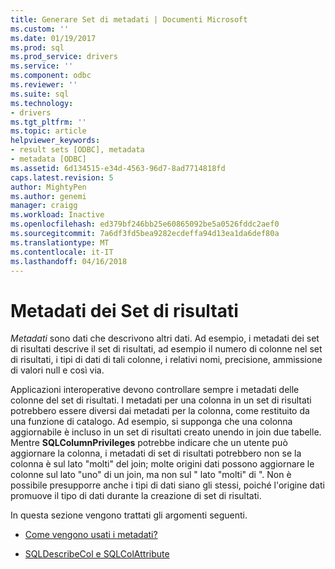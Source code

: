 ```yaml
---
title: Generare Set di metadati | Documenti Microsoft
ms.custom: ''
ms.date: 01/19/2017
ms.prod: sql
ms.prod_service: drivers
ms.service: ''
ms.component: odbc
ms.reviewer: ''
ms.suite: sql
ms.technology:
- drivers
ms.tgt_pltfrm: ''
ms.topic: article
helpviewer_keywords:
- result sets [ODBC], metadata
- metadata [ODBC]
ms.assetid: 6d134515-e34d-4563-96d7-8ad7714818fd
caps.latest.revision: 5
author: MightyPen
ms.author: genemi
manager: craigg
ms.workload: Inactive
ms.openlocfilehash: ed379bf246bb25e60865092be5a0526fddc2aef0
ms.sourcegitcommit: 7a6df3fd5bea9282ecdeffa94d13ea1da6def80a
ms.translationtype: MT
ms.contentlocale: it-IT
ms.lasthandoff: 04/16/2018
---
```

# <a name="result-set-metadata"></a>Metadati dei Set di risultati
*Metadati* sono dati che descrivono altri dati. Ad esempio, i metadati dei set di risultati descrive il set di risultati, ad esempio il numero di colonne nel set di risultati, i tipi di dati di tali colonne, i relativi nomi, precisione, ammissione di valori null e così via.  
  
 Applicazioni interoperative devono controllare sempre i metadati delle colonne del set di risultati. I metadati per una colonna in un set di risultati potrebbero essere diversi dai metadati per la colonna, come restituito da una funzione di catalogo. Ad esempio, si supponga che una colonna aggiornabile è incluso in un set di risultati creato unendo in join due tabelle. Mentre **SQLColumnPrivileges** potrebbe indicare che un utente può aggiornare la colonna, i metadati di set di risultati potrebbero non se la colonna è sul lato "molti" del join; molte origini dati possono aggiornare le colonne sul lato "uno" di un join, ma non sul " lato "molti" di ". Non è possibile presupporre anche i tipi di dati siano gli stessi, poiché l'origine dati promuove il tipo di dati durante la creazione di set di risultati.  
  
 In questa sezione vengono trattati gli argomenti seguenti.  
  
-   [Come vengono usati i metadati?](../../../odbc/reference/develop-app/how-is-metadata-used.md)  
  
-   [SQLDescribeCol e SQLColAttribute](../../../odbc/reference/develop-app/sqldescribecol-and-sqlcolattribute.md)

